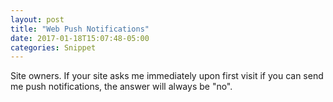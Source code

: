 ```yaml
---
layout: post
title: "Web Push Notifications"
date: 2017-01-18T15:07:48-05:00
categories: Snippet
---
```


Site owners. If your site asks me immediately upon first visit if you can send me push notifications, the answer will always be "no".
